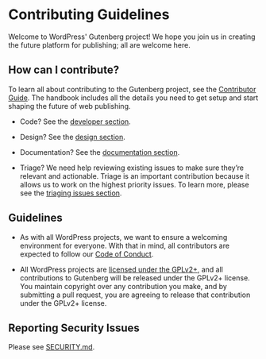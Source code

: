 # Contributing Guidelines

Welcome to WordPress' Gutenberg project! We hope you join us in creating the future platform for publishing; all are welcome here.

## How can I contribute?

To learn all about contributing to the Gutenberg project, see the [Contributor Guide](/docs/contributors/README.md). The handbook includes all the details you need to get setup and start shaping the future of web publishing.

- Code? See the [developer section](/docs/contributors/code/code.md).

- Design? See the [design section](/docs/contributors/design/design.md).

- Documentation? See the [documentation section](/docs/contributors/documentation/documentation.md).

- Triage? We need help reviewing existing issues to make sure they’re relevant and actionable. Triage is an important contribution because it allows us to work on the highest priority issues. To learn more, please see the [triaging issues section](docs/contributors/triage.md).

## Guidelines

- As with all WordPress projects, we want to ensure a welcoming environment for everyone. With that in mind, all contributors are expected to follow our [Code of Conduct](/CODE_OF_CONDUCT.md).

- All WordPress projects are [licensed under the GPLv2+](/LICENSE.md), and all contributions to Gutenberg will be released under the GPLv2+ license. You maintain copyright over any contribution you make, and by submitting a pull request, you are agreeing to release that contribution under the GPLv2+ license.

## Reporting Security Issues

Please see [SECURITY.md](/SECURITY.md).
